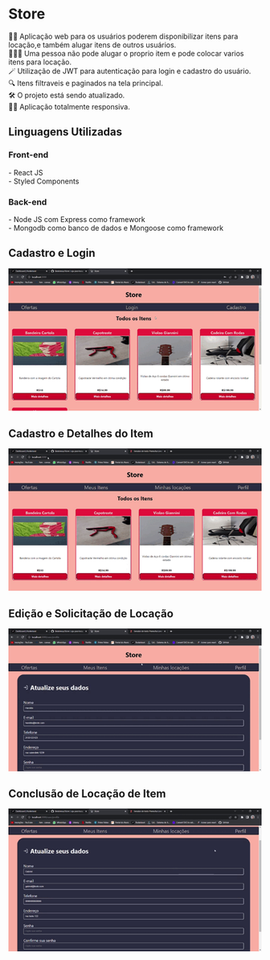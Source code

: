 <h1>Store</h1>
👨‍💻 Aplicação web para os usuários poderem disponibilizar itens para locação,e também alugar itens de outros usuários.<br>
🧑🏽‍🦰 Uma pessoa não pode alugar o proprio item e pode colocar varios itens para locação.<br>
🪄 Utilização de JWT para autenticação para login e cadastro do usuário.<br>
🔍 Itens filtraveis e paginados na tela principal.<br>
🛠️ O projeto está sendo atualizado.<br>
🤏🏽 Aplicação totalmente responsiva.

<h2>Linguagens Utilizadas</h2>
    <h3>Front-end</h3>
    - React JS <br>
    - Styled Components
    <h3>Back-end</h3>
    - Node JS com Express como framework<br>
    - Mongodb como banco de dados e Mongoose como framework<p></p>
    
<h2>Cadastro e Login</h2>  
<img src ="for_readme/cadastro_login.gif">

<h2>Cadastro e Detalhes do Item</h2>  
<img src ="for_readme/cadastro_detalhes_item.gif">

<h2>Edição e Solicitação de Locação</h2>  
<img src ="for_readme/edicao_solicitacao.gif">

<h2>Conclusão de Locação de Item</h2>  
<img src ="for_readme/concluir_locacao.gif">

